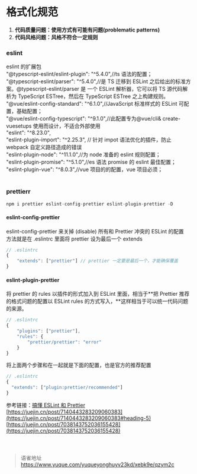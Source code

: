 # 格式化规范
1. **代码质量问题：使用方式有可能有问题(problematic patterns)**
2. **代码风格问题：风格不符合一定规则**

### eslint

eslint 的扩展包  
"@typescript-eslint/eslint-plugin": "^5.4.0",//ts 语法的配置；  
"@typescript-eslint/parser": "^5.4.0",//是 TS 迁移到 ESLint 之后给出的标准方案。@typescript-eslint/parser 是 一个 ESLint 解析器，它可以将 TS 源代码解析为 TypeScript ESTree，然后在 TypeScript ESTree 之上构建规则。  
"@vue/eslint-config-standard": "^6.1.0",//JavaScript 标准样式的 ESLint 可配置，基础配置；  
"@vue/eslint-config-typescript": "^9.1.0",//此配置专为@vue/cli& create-vuesetups 使用而设计，不适合外部使用  
"eslint": "^8.23.0",  
"eslint-plugin-import": "^2.25.3", // 针对 impot 语法优化的插件，防止 webpack 自定义路径造成的错误  
"eslint-plugin-node": "^11.1.0",//为 node 准备的 eslint 规则配置；  
"eslint-plugin-promise": "^5.1.0",//es 语法 promise 的 eslint 最佳配置；  
"eslint-plugin-vue": "^8.0.3",//vue 项目的的配置，vue 项目必须；  
   
 

### prettierr

```javascript
npm i prettier eslint-config-prettier eslint-plugin-prettier -D
```

#### eslint-config-prettier

eslint-config-prettier 来关掉 (disable) 所有和 Prettier 冲突的 ESLint 的配置  
方法就是在 .eslintrc 里面将 prettier 设为最后一个 extends

```javascript
// .eslintrc
{
    "extends": ["prettier"] // prettier 一定要是最后一个，才能确保覆盖
}
```

#### eslint-plugin-prettier

将 prettier 的 rules 以插件的形式加入到 ESLint 里面，相当于**把 Prettier 推荐的格式问题的配置以 ESLint rules 的方式写入，**这样相当于可以统一代码问题的来源。

```javascript
// .eslintrc
{
    "plugins": ["prettier"],
    "rules": {
        "prettier/prettier": "error"
    }
}
```

将上面两个步骤和在一起就是下面的配置，也是官方的推荐配置

```javascript
// .eslintrc
{
  "extends": ["plugin:prettier/recommended"]
}
```

参考链接：[搞懂 ESLint 和 Prettier](https://zhuanlan.zhihu.com/p/80574300)  
[https://juejin.cn/post/7140443283209060383](https://juejin.cn/post/7140443283209060383#heading-5)  
[https://juejin.cn/post/7038143752036155428](https://juejin.cn/post/7038143752036155428)

###

<br>
  
> 语雀地址 https://www.yuque.com/yuqueyonghuyv23kd/xebk9e/qzym2c